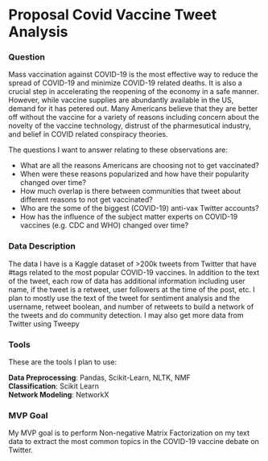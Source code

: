 # Proposal Covid Vaccine Tweet Analysis

### Question

Mass vaccination against COVID-19 is the most effective way to reduce the spread of COVID-19 and minimize COVID-19 related deaths. It is also a crucial step
in accelerating the reopening of the economy in a safe manner. However, while vaccine supplies are abundantly available in the US, demand for it has petered out.
Many Americans believe that they are better off without the vaccine for a variety of reasons including concern about the novelty of the vaccine technology,
distrust of the pharmesutical industry, and belief in COVID related conspiracy theories. 

The questions I want to answer relating to these observations are:
- What are all the reasons Americans are choosing not to get vaccinated?
- When were these reasons popularized and how have their popularity changed over time?
- How much overlap is there between communities that tweet about different reasons to not get vaccinated?
- Who are the some of the biggest (COVID-19) anti-vax Twitter accounts?
- How has the influence of the subject matter experts on COVID-19 vaccines (e.g. CDC and WHO) changed over time?

### Data Description

The data I have is a Kaggle dataset of >200k tweets from Twitter that have #tags related to the most popular COVID-19 vaccines. In addition to the text of the tweet,
each row of data has additional information including user name, if the tweet is a retweet, user followers at the time of the post, etc. I plan to mostly use the
text of the tweet for sentiment analysis and the username, retweet boolean, and number of retweets to build a network of the tweets and do community detection.
I may also get more data from Twitter using Tweepy

### Tools

These are the tools I plan to use:

**Data Preprocessing**: Pandas, Scikit-Learn, NLTK, NMF <br/>
**Classification**: Scikit Learn <br/>
**Network Modeling**: NetworkX <br/>


### MVP Goal

My MVP goal is to perform Non-negative Matrix Factorization on my text data to extract the most common topics in the COVID-19 vaccine debate on Twitter.
